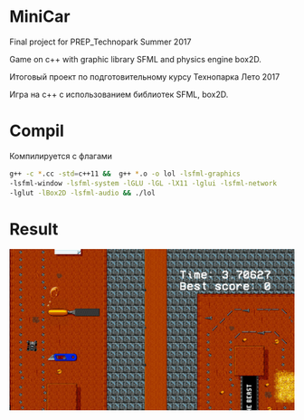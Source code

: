 # MiniCar

Final project for PREP_Technopark
Summer 2017

Game on c++ with graphic library SFML and physics engine box2D.

Итоговый проект по подготовительному курсу Технопарка 
Лето 2017

Игра на с++ с использованием библиотек SFML, box2D.


# Compil

Компилируется с флагами 
```bash
g++ -c *.cc -std=c++11 &&  g++ *.o -o lol -lsfml-graphics 
-lsfml-window -lsfml-system -lGLU -lGL -lX11 -lglui -lsfml-network 
-lglut -lBox2D -lsfml-audio && ./lol
```

# Result

![alt text](https://github.com/Thewhiterabbit123/ProjectC-/blob/master/image.jpg) 
